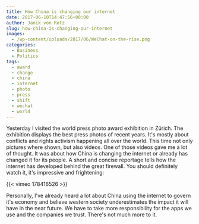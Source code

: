 ```yaml
---
title: How China is changing our internet
date: 2017-06-10T14:47:56+00:00
author: Janik von Rotz
slug: how-china-is-changing-our-internet
images:
  - /wp-content/uploads/2017/06/WeChat-on-the-rise.png
categories:
  - Business
  - Politics
tags:
  - award
  - change
  - china
  - internet
  - photo
  - press
  - shift
  - wechat
  - world
---
```

Yesterday I visited the world press photo award exhibition in Zürich. The exhibition displays the best press photos of recent years. It's mostly about conflicts and rights activism happening all over the world. This time not only pictures where shown, but also videos. One of those videos gave me a lot of thought. It was about how China is changing the internet or already has changed it for its people. A short and concise reportage tells how the internet has developed behind the great firewall. You should definitely watch it, it's impressive and frightening:
<!--more-->

{{< vimeo 178416526 >}}

Personally, I've already heard a lot about China using the internet to govern it's economy and believe western society underestimates the impact it will have in the near future. We have to take more responsibility for the apps we use and the companies we trust. There's not much more to it.